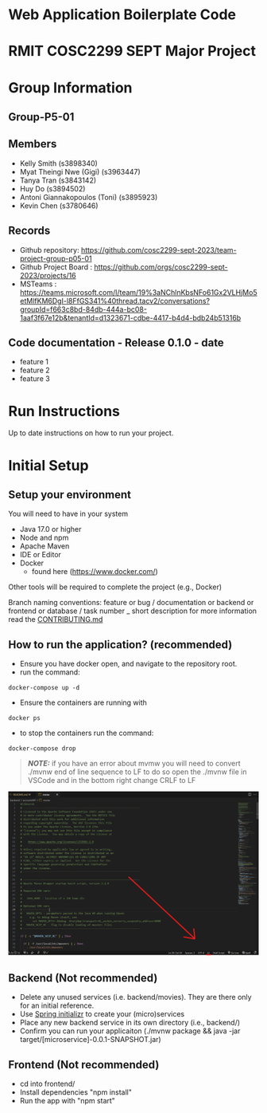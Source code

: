 # Web Application Boilerplate Code


# RMIT COSC2299 SEPT Major Project

# Group Information

## Group-P5-01

## Members
* Kelly Smith (s3898340)
* Myat Theingi Nwe (Gigi) (s3963447)
* Tanya Tran (s3843142)
* Huy Do (s3894502)
* Antoni Giannakopoulos (Toni) (s3895923)
* Kevin Chen (s3780646)

## Records

* Github repository: https://github.com/cosc2299-sept-2023/team-project-group-p05-01
* Github Project Board : https://github.com/orgs/cosc2299-sept-2023/projects/16
* MSTeams : https://teams.microsoft.com/l/team/19%3aNChlnKbsNFo61Gx2VLHjMo5etMlfKM6DgI-l8FfGS341%40thread.tacv2/conversations?groupId=f663c8bd-84db-444a-bc08-1aaf3f67e12b&tenantId=d1323671-cdbe-4417-b4d4-bdb24b51316b 

	
## Code documentation - Release 0.1.0 - date
* feature 1
* feature 2
* feature 3
  

# Run Instructions

Up to date instructions on how to run your project.


# Initial Setup

## Setup your environment 
You will need to have in your system

- Java 17.0 or higher
- Node and npm
- Apache Maven
- IDE or Editor
- Docker 
    - found here (https://www.docker.com/)

Other tools will be required to complete the project (e.g., Docker)

Branch naming conventions: feature or bug / documentation or backend or frontend or database / task number _ short description
for more information read the [CONTRIBUTING.md](CONTRIBUTING.md)

## How to run the application? (recommended)
- Ensure you have docker open, and navigate to the repository root.
- run the command:
```
docker-compose up -d
```
- Ensure the containers are running with 
```
docker ps
```
- to stop the containers run the command:
```
docker-compose drop
```

> **_NOTE:_** if you have an error about mvmw you will need to convert ./mvnw end of line sequence to LF
to do so open the ./mvnw file in VSCode and in the bottom right change CRLF to LF

![convert CRLF to LF](LineEnd.png)

## Backend (Not recommended)

- Delete any unused services (i.e. backend/movies). They are there only for an initial reference.
- Use [Spring initializr](https://start.spring.io/) to create your (micro)services
- Place any new backend service in its own directory (i.e., backend/<service-name>)
- Confirm you can run your applicaiton (./mvnw package && java -jar target/[microservice]-0.0.1-SNAPSHOT.jar)

## Frontend (Not recommended)
- cd into frontend/
- Install dependencies "npm install"
- Run the app with "npm start"




